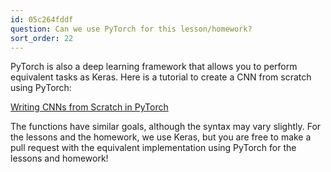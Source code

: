 ```yaml
---
id: 05c264fddf
question: Can we use PyTorch for this lesson/homework?
sort_order: 22
---
```


PyTorch is also a deep learning framework that allows you to perform equivalent tasks as Keras. Here is a tutorial to create a CNN from scratch using PyTorch:

[Writing CNNs from Scratch in PyTorch](https://blog.paperspace.com/writing-cnns-from-scratch-in-pytorch/)

The functions have similar goals, although the syntax may vary slightly. For the lessons and the homework, we use Keras, but you are free to make a pull request with the equivalent implementation using PyTorch for the lessons and homework!